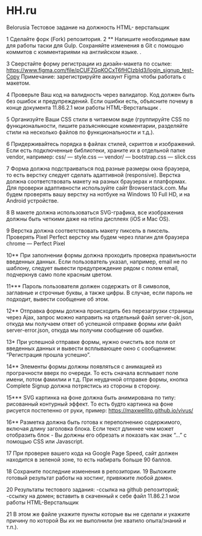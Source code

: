 # HH.ru
Belorusia
Тестовое задание 
	на должность HTML- верстальщик



1 Сделайте форк (Fork)  репозитория. 
2 ** Напишите необходимые вам для работы таски для Gulp. Сохраняйте изменения в Git с помощью коммитов с комментариями на английском языке. . 

3 Сверстайте  форму регистрации из дизайн-макета по ссылке: 
https://www.figma.com/file/pCUFZGqKOCxT6fHCIzbId3/login_signup_test-Copy
  Примечание: зарегистрируйте  аккаунт  Figma чтобы работать с макетом.

4 Проверьте Ваш код на валидность через валидатор. Код должен быть  без ошибок и предупреждений. 
Если ошибки есть, объясните почему в конце документа 11.86.2.1 мои работы  HTML-Верстальщик . 

5 Организуйте Ваши CSS стили в читаемом виде (группируйте CSS по  функциональности, пишите разъясняющие  комментарии, разделяйте стили на несколько файлов по функциональности и т.д.).

6 Придерживайтесь порядка в файлах стилей, скриптов и изображений. Если есть подключенные библиотеки, храните их в отдельной папке vendor, например: 
css/
      — style.css
      — vendor/
           — bootstrap.css
           — slick.css

7 Форма должна подстраиваться под разные размеры окна браузера, то есть верстку следует сделать адаптивной (responsive). Верстка должна соответствовать макету на разных браузерах и платформах. Для проверки адаптивности используйте сайт Browserstack.com. Мы будем проверять вашу верстку на  нотбуке на Windows 10 Full HD, и на Android устройстве. 

8 В макете должна использоваться SVG-графика, все изображения должны быть четкими даже на retina дисплеях (iOS и Mac OS). 

9 Верстка должна соответствовать макету пиксель в пиксель. Проверять Pixel Perfect верстку мы будем через плагин для браузера chrome — Perfect Pixel 

10** При заполнении формы должна проходить проверка правильности введенных данных. Если пользователь указал, например, email не по шаблону, следует вывести предупреждение рядом с полем email, подчеркнув само поле красным цветом. 

11*** Пароль пользователя должен содержать от 8 символов, заглавные и строчные буквы, а также цифры. В случае, если пароль не подходит, вывести сообщение об этом.

12** Отправка формы должна происходить без перезагрузки страницы через Ajax, запрос можно направить на отдельный файл server-ok.json, откуда мы получаем ответ об успешной отправке формы или файл server-error.json, откуда мы получим сообщение об ошибке. 

13* При успешной отправке формы, нужно очистить все поля от введенных данных и вывести всплывающее окно с сообщением: “Регистрация прошла успешно”. 

14** Элементы формы должны появляться с анимацией из програчности вверх по очереди. То есть сначала всплывает поле имени, потом фамилии и т.д. При неудачной отправке формы, кнопка Complete Signup должна потрястись из стороны в сторону. 

15*** SVG картинка на фоне должна быть анимирована по типу: рисованный контурный эффект. То есть будто картинка на фоне рисуется постепенно от руки, пример:  https://maxwellito.github.io/vivus/

16** Разметка должна быть готова к переполнению содержимого, включая длину заголовка блока. Если текст длиннее чем может отобразить блок - Вы должны его обрезать и показать как знак “...” с помощью CSS или Javascript.

17 При проверке вашего кода на Google Page Speed, сайт должен находится в зеленой зоне, то есть набирать больше 90 баллов. 

18 Сохраните последние изменения в репозитории.
19 Выложите готовый результат работы на хостинг, привяжите любой домен.
 
20  Результаты тестового задания: 
-ссылка на github  репозиторий; 
-ссылку на домен;
вставить в  скаченный к себе файл 11.86.2.1 мои работы  HTML-Верстальщик

21 В этом же файле укажите пункты которые вы не сделали и укажите  причину по которой Вы их не выполнили (не хватило опыта/знаний и т.п.).




